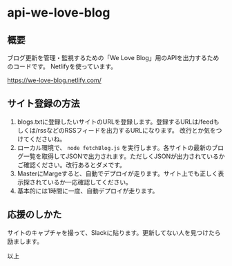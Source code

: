 # api-we-love-blog

## 概要

ブログ更新を管理・監視するための「We Love Blog」用のAPIを出力するためのコードです。
Netlifyを使っています。

https://we-love-blog.netlify.com/

## サイト登録の方法

1. blogs.txtに登録したいサイトのURLを登録します。登録するURLは/feedもしくは/rssなどのRSSフィードを出力するURLになります。
改行とか気をつけてくださいね。
2. ローカル環境で、 ``` node fetchBlog.js ``` を実行します。各サイトの最新のブログ一覧を取得してJSONで出力されます。ただしくJSONが出力されているかご確認ください。改行あるとダメです。
3. MasterにMargeすると、自動でデプロイが走ります。サイト上でも正しく表示探されているか一応確認してください。
4. 基本的には1時間に一度、自動デプロイが走ります。

## 応援のしかた
サイトのキャプチャを撮って、Slackに貼ります。更新してない人を見つけたら励まします。

以上

